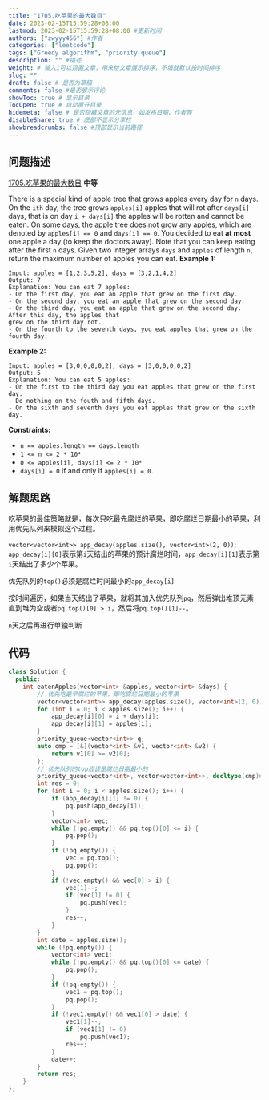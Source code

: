```yaml
---
title: "1705.吃苹果的最大数目"
date: 2023-02-15T15:59:28+08:00
lastmod: 2023-02-15T15:59:28+08:00 #更新时间
authors: ["zwyyy456"] #作者
categories: ["leetcode"]
tags: ["Greedy algorithm", "priority queue"]
description: "" #描述
weight: # 输入1可以顶置文章，用来给文章展示排序，不填就默认按时间排序
slug: ""
draft: false # 是否为草稿
comments: false #是否展示评论
showToc: true # 显示目录
TocOpen: true # 自动展开目录
hidemeta: false # 是否隐藏文章的元信息，如发布日期、作者等
disableShare: true # 底部不显示分享栏
showbreadcrumbs: false #顶部显示当前路径
---
```

## 问题描述
[1705.吃苹果的最大数目](https://leetcode.cn/problems/maximum-number-of-eaten-apples/) **中等**

There is a special kind of apple tree that grows apples every day for `n` days. On the `ith` day,
the tree grows `apples[i]` apples that will rot after `days[i]` days, that is on day `i + days[i]`
the apples will be rotten and cannot be eaten. On some days, the apple tree does not grow any
apples, which are denoted by `apples[i] == 0` and `days[i] == 0`.
You decided to eat **at most** one apple a day (to keep the doctors away). Note that you can keep
eating after the first `n` days.
Given two integer arrays `days` and `apples` of length `n`, return the maximum number of apples you
can eat.
**Example 1:**
```
Input: apples = [1,2,3,5,2], days = [3,2,1,4,2]
Output: 7
Explanation: You can eat 7 apples:
- On the first day, you eat an apple that grew on the first day.
- On the second day, you eat an apple that grew on the second day.
- On the third day, you eat an apple that grew on the second day. After this day, the apples that
grew on the third day rot.
- On the fourth to the seventh days, you eat apples that grew on the fourth day.
```
**Example 2:**
```
Input: apples = [3,0,0,0,0,2], days = [3,0,0,0,0,2]
Output: 5
Explanation: You can eat 5 apples:
- On the first to the third day you eat apples that grew on the first day.
- Do nothing on the fouth and fifth days.
- On the sixth and seventh days you eat apples that grew on the sixth day.
```
**Constraints:**
- `n == apples.length == days.length`
- `1 <= n <= 2 * 10⁴`
- `0 <= apples[i], days[i] <= 2 * 10⁴`
- `days[i] = 0` if and only if `apples[i] = 0`.

## 解题思路
吃苹果的最佳策略就是，每次只吃最先腐烂的苹果，即吃腐烂日期最小的苹果，利用优先队列来模拟这个过程。

`vector<vector<int>> app_decay(apples.size(), vector<int>(2, 0))`; 
`app_decay[i][0]`表示第`i`天结出的苹果的预计腐烂时间，`app_decay[i][1]`表示第`i`天结出了多少个苹果。

优先队列的`top()`必须是腐烂时间最小的`app_decay[i]`

按时间遍历，如果当天结出了苹果，就将其加入优先队列`pq`，然后弹出堆顶元素直到堆为空或者`pq.top()[0] > i`，然后将`pq.top()[1]--`。

`n`天之后再进行单独判断

## 代码
```cpp
class Solution {
  public:
    int eatenApples(vector<int> &apples, vector<int> &days) {
        // 优先吃最早腐烂的苹果，即吃腐烂日期最小的苹果
        vector<vector<int>> app_decay(apples.size(), vector<int>(2, 0));
        for (int i = 0; i < apples.size(); i++) {
            app_decay[i][0] = i + days[i];
            app_decay[i][1] = apples[i];
        }
        priority_queue<vector<int>> q;
        auto cmp = [&](vector<int> &v1, vector<int> &v2) {
            return v1[0] >= v2[0];
        };
        // 优先队列的top应该是腐烂日期最小的
        priority_queue<vector<int>, vector<vector<int>>, decltype(cmp)> pq(cmp);
        int res = 0;
        for (int i = 0; i < apples.size(); i++) {
            if (app_decay[i][1] != 0) {
                pq.push(app_decay[i]);
            }
            vector<int> vec;
            while (!pq.empty() && pq.top()[0] <= i) {
                pq.pop();
            }
            if (!pq.empty()) {
                vec = pq.top();
                pq.pop();
            }
            if (!vec.empty() && vec[0] > i) {
                vec[1]--;
                if (vec[1] != 0) {
                    pq.push(vec);
                }
                res++;
            }
        }
        int date = apples.size();
        while (!pq.empty()) {
            vector<int> vec1;
            while (!pq.empty() && pq.top()[0] <= date) {
                pq.pop();
            }
            if (!pq.empty()) {
                vec1 = pq.top();
                pq.pop();
            }
            if (!vec1.empty() && vec1[0] > date) {
                vec1[1]--;
                if (vec1[1] != 0)
                    pq.push(vec1);
                res++;
            }
            date++;
        }
        return res;
    }
};
```
